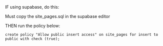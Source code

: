 <!-- @format -->

IF using supabase, do this:

Must copy the site_pages.sql in the supabase editor

THEN run the policy below:

`create policy "Allow public insert access"
  on site_pages
  for insert
  to public
  with check (true);`
